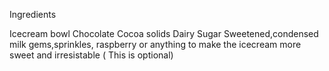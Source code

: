 Ingredients

Icecream bowl
Chocolate
Cocoa solids
Dairy
Sugar
Sweetened,condensed milk
gems,sprinkles, raspberry or anything to make the icecream more sweet and irresistable ( This is optional)